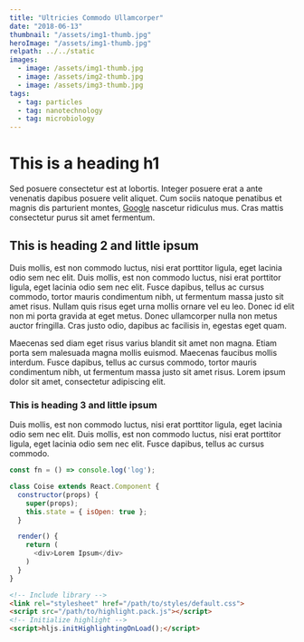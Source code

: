 ```yaml
---
title: "Ultricies Commodo Ullamcorper"
date: "2018-06-13"
thumbnail: "/assets/img1-thumb.jpg"
heroImage: "/assets/img1-thumb.jpg"
relpath: ../../static
images:
  - image: /assets/img1-thumb.jpg
  - image: /assets/img2-thumb.jpg
  - image: /assets/img3-thumb.jpg
tags:
  - tag: particles
  - tag: nanotechnology
  - tag: microbiology
---
```


# This is a heading h1

Sed posuere consectetur est at lobortis. Integer posuere erat a ante venenatis dapibus posuere velit aliquet. Cum sociis natoque penatibus et magnis dis parturient montes, [Google](www.google.com) nascetur ridiculus mus. Cras mattis consectetur purus sit amet fermentum.

## This is heading 2 and little ipsum

Duis mollis, est non commodo luctus, nisi erat porttitor ligula, eget lacinia odio sem nec elit. Duis mollis, est non commodo luctus, nisi erat porttitor ligula, eget lacinia odio sem nec elit. Fusce dapibus, tellus ac cursus commodo, tortor mauris condimentum nibh, ut fermentum massa justo sit amet risus. Nullam quis risus eget urna mollis ornare vel eu leo. Donec id elit non mi porta gravida at eget metus. Donec ullamcorper nulla non metus auctor fringilla. Cras justo odio, dapibus ac facilisis in, egestas eget quam.

Maecenas sed diam eget risus varius blandit sit amet non magna. Etiam porta sem malesuada magna mollis euismod. Maecenas faucibus mollis interdum. Fusce dapibus, tellus ac cursus commodo, tortor mauris condimentum nibh, ut fermentum massa justo sit amet risus. Lorem ipsum dolor sit amet, consectetur adipiscing elit.

### This is heading 3 and little ipsum

Duis mollis, est non commodo luctus, nisi erat porttitor ligula, eget lacinia odio sem nec elit. Duis mollis, est non commodo luctus, nisi erat porttitor ligula, eget lacinia odio sem nec elit. Fusce dapibus, tellus ac cursus commodo.

```javascript
const fn = () => console.log('log');

class Coise extends React.Component {
  constructor(props) {
    super(props);
    this.state = { isOpen: true };
  }

  render() {
    return (
      <div>Lorem Ipsum</div>
    )
  }
}
```

```html
<!-- Include library -->
<link rel="stylesheet" href="/path/to/styles/default.css">
<script src="/path/to/highlight.pack.js"></script>
<!-- Initialize highlight -->
<script>hljs.initHighlightingOnLoad();</script>
```